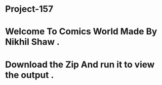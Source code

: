 # Project-157
# Welcome To Comics World Made By Nikhil Shaw .
# Download the Zip And run it to view the output .
